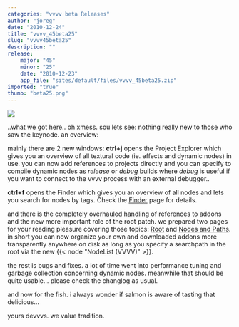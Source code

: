 ```yaml
---
categories: "vvvv beta Releases"
author: "joreg"
date: "2010-12-24"
title: "vvvv_45beta25"
slug: "vvvv45beta25"
description: ""
release: 
    major: "45"
    minor: "25"
    date: "2010-12-23"
    app_file: "sites/default/files/vvvv_45beta25.zip"
imported: "true"
thumb: "beta25.png"
---
```



![](beta25.png)

..what we got here.. oh xmess. sou lets see:
nothing really new to those who saw the keynode. an overview:

mainly there are 2 new windows:
**ctrl+j** opens the Project Explorer which gives you an overview of all textural code (ie. effects and dynamic nodes) in use. you can now add references to projects directly and you can specify to compile dynamic nodes as *release* or *debug* builds where *debug* is useful if you want to connect to the vvvv process with an external debugger..

**ctrl+f** opens the Finder which gives you an overview of all nodes and lets you search for nodes by tags. Check the [Finder](https://betadocs.vvvv.org/using-vvvv/the-user-interface/finder.html) page for details.

and there is the completely overhauled handling of references to addons and the new more important role of the root patch. we prepared two pages for your reading pleasure covering those topics: [Root](https://betadocs.vvvv.org/using-vvvv/patching/root.html) and [Nodes and Paths](https://betadocs.vvvv.org/using-vvvv/patching/using-addons.html). in short you can now organize your own and downloaded addons more transparently anywhere on disk as long as you specify a searchpath in the root via the new {{< node "NodeList (VVVV)" >}}.

the rest is bugs and fixes. a lot of time went into performance tuning and garbage collection concerning dynamic nodes. meanwhile that should be quite usable... please check the changlog as usual. 

and now for the fish. i always wonder if salmon is aware of tasting that delicious...

yours devvvs.
we value tradition. 
